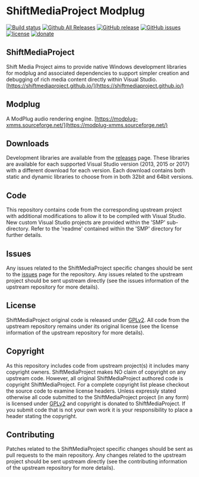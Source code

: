 ShiftMediaProject Modplug
=============
[![Build status](https://ci.appveyor.com/api/projects/status/d0xwk401cbskdj6d?svg=true)](https://ci.appveyor.com/project/Sibras/modplug)
[![Github All Releases](https://img.shields.io/github/downloads/ShiftMediaProject/modplug/total.svg)](https://github.com/ShiftMediaProject/modplug/releases)
[![GitHub release](https://img.shields.io/github/release/ShiftMediaProject/modplug.svg)](https://github.com/ShiftMediaProject/modplug/releases/latest)
[![GitHub issues](https://img.shields.io/github/issues/ShiftMediaProject/modplug.svg)](https://github.com/ShiftMediaProject/modplug/issues)
[![license](https://img.shields.io/github/license/ShiftMediaProject/modplug.svg)](https://github.com/ShiftMediaProject/modplug)
[![donate](https://img.shields.io/badge/donate-link-brightgreen.svg)](https://shiftmediaproject.github.io/8-donate/)
## ShiftMediaProject

Shift Media Project aims to provide native Windows development libraries for modplug and associated dependencies to support simpler creation and debugging of rich media content directly within Visual Studio. [https://shiftmediaproject.github.io/](https://shiftmediaproject.github.io/)

## Modplug

A ModPlug audio rendering engine. [https://modplug-xmms.sourceforge.net/](https://modplug-xmms.sourceforge.net/)

## Downloads

Development libraries are available from the [releases](https://github.com/ShiftMediaProject/modplug/releases) page. These libraries are available for each supported Visual Studio version (2013, 2015 or 2017) with a different download for each version. Each download contains both static and dynamic libraries to choose from in both 32bit and 64bit versions.

## Code

This repository contains code from the corresponding upstream project with additional modifications to allow it to be compiled with Visual Studio. New custom Visual Studio projects are provided within the 'SMP' sub-directory. Refer to the 'readme' contained within the 'SMP' directory for further details.

## Issues

Any issues related to the ShiftMediaProject specific changes should be sent to the [issues](https://github.com/ShiftMediaProject/modplug/issues) page for the repository. Any issues related to the upstream project should be sent upstream directly (see the issues information of the upstream repository for more details).

## License

ShiftMediaProject original code is released under [GPLv2](https://www.gnu.org/licenses/gpl-2.0.html). All code from the upstream repository remains under its original license (see the license information of the upstream repository for more details).

## Copyright

As this repository includes code from upstream project(s) it includes many copyright owners. ShiftMediaProject makes NO claim of copyright on any upstream code. However, all original ShiftMediaProject authored code is copyright ShiftMediaProject. For a complete copyright list please checkout the source code to examine license headers. Unless expressly stated otherwise all code submitted to the ShiftMediaProject project (in any form) is licensed under [GPLv2](https://www.gnu.org/licenses/gpl-2.0.html) and copyright is donated to ShiftMediaProject. If you submit code that is not your own work it is your responsibility to place a header stating the copyright.

## Contributing

Patches related to the ShiftMediaProject specific changes should be sent as pull requests to the main repository. Any changes related to the upstream project should be sent upstream directly (see the contributing information of the upstream repository for more details).